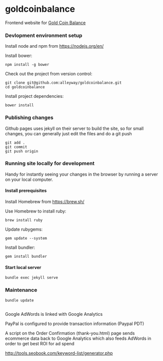 # goldcoinbalance


Frontend website for <a href="https://goldcoinbalance.com">Gold Coin Balance</a>

### Devlopment environment setup

Install node and npm from https://nodejs.org/en/

Install bower:

    npm install -g bower

Check out the project from version control:

    git clone git@github.com:alleyway/goldcoinbalance.git
    cd goldcoinbalance

Install project dependencies:

    bower install


### Publishing changes

Github pages uses jekyll on their server to build the site, so for small changes, you can generally just edit the files and do a git push

    git add .
    git commit
    git push origin

### Running site locally for development

Handy for instantly seeing your changes in the browser by running a server on your local computer.


#### Install prerequisites
    
Install Homebrew from https://brew.sh/

Use Homebrew to install ruby:    
    
    brew install ruby

Update rubygems:

    gem update --system

Install bundler:
        
    gem install bundler
    
#### Start local server        
        
    bundle exec jekyll serve


### Maintenance


    bundle update


##

Google AdWords is linked with Google Analytics

PayPal is configured to provide transaction information (Paypal PDT)

A script on the Order Confirmation (thank-you.html) page sends ecommerce data back to Google Analytics which
also feeds AdWords in order to get best ROI for ad spend

http://tools.seobook.com/keyword-list/generator.php
